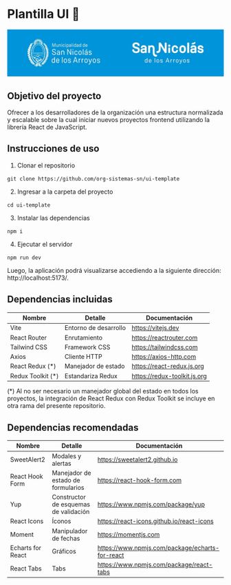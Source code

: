 # Plantilla UI 🚀

<img src="./public/repository-header.jpeg">

## Objetivo del proyecto

Ofrecer a los desarrolladores de la organización una estructura normalizada y escalable sobre la cual iniciar nuevos proyectos frontend utilizando la librería React de JavaScript.

## Instrucciones de uso

1. Clonar el repositorio

```
git clone https://github.com/org-sistemas-sn/ui-template
```

2. Ingresar a la carpeta del proyecto

```
cd ui-template
```

3. Instalar las dependencias

```
npm i
```

4. Ejecutar el servidor

```
npm run dev
```

Luego, la aplicación podrá visualizarse accediendo a la siguiente dirección: http://localhost:5173/.

## Dependencias incluidas

| Nombre             | Detalle               | Documentación                |
| ------------------ | --------------------- | ---------------------------- |
| Vite               | Entorno de desarrollo | https://vitejs.dev           |
| React Router       | Enrutamiento          | https://reactrouter.com      |
| Tailwind CSS       | Framework CSS         | https://tailwindcss.com      |
| Axios              | Cliente HTTP          | https://axios-http.com       |
| React Redux (\*)   | Manejador de estado   | https://react-redux.js.org   |
| Redux Toolkit (\*) | Estandariza Redux     | https://redux-toolkit.js.org |

(\*) Al no ser necesario un manejador global del estado en todos los proyectos, la integración de React Redux con Redux Toolkit se incluye en otra rama del presente repositorio.

## Dependencias recomendadas

| Nombre            | Detalle                               | Documentación                                   |
| ----------------- | ------------------------------------- | ----------------------------------------------- |
| SweetAlert2       | Modales y alertas                     | https://sweetalert2.github.io                   |
| React Hook Form   | Manejador de estado de formularios    | https://react-hook-form.com                     |
| Yup               | Constructor de esquemas de validación | https://www.npmjs.com/package/yup               |
| React Icons       | Íconos                                | https://react-icons.github.io/react-icons       |
| Moment            | Manipulador de fechas                 | https://momentjs.com                            |
| Echarts for React | Gráficos                              | https://www.npmjs.com/package/echarts-for-react |
| React Tabs        | Tabs                                  | https://www.npmjs.com/package/react-tabs        |
